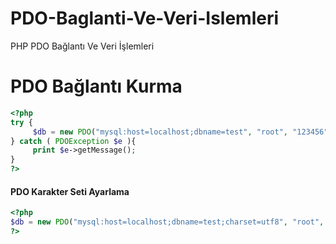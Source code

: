 # PDO-Baglanti-Ve-Veri-Islemleri
PHP PDO Bağlantı Ve Veri İşlemleri

<h1>PDO Bağlantı Kurma</h1>

```php
<?php
try {
     $db = new PDO("mysql:host=localhost;dbname=test", "root", "123456");
} catch ( PDOException $e ){
     print $e->getMessage();
}
?>
```

<h4>PDO Karakter Seti Ayarlama</h4>

```php
<?php
$db = new PDO("mysql:host=localhost;dbname=test;charset=utf8", "root", "123456");
?>
```
